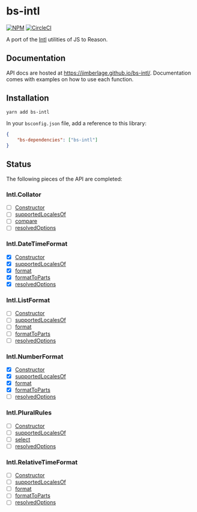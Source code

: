 # bs-intl

[![NPM](https://nodei.co/npm/bs-intl.png?compact=true)](https://nodei.co/npm/bs-intl/)
[![CircleCI](https://circleci.com/gh/jimberlage/bs-intl.svg?style=svg)](https://circleci.com/gh/jimberlage/bs-intl)

A port of the [Intl](https://developer.mozilla.org/en-US/docs/Web/JavaScript/Reference/Global_Objects/Intl) utilities of JS to Reason.

## Documentation

API docs are hosted at https://jimberlage.github.io/bs-intl/.  Documentation comes with examples on how to use each function.

## Installation

```bash
yarn add bs-intl
```

In your `bsconfig.json` file, add a reference to this library:

```json
{
    "bs-dependencies": ["bs-intl"]
}
```

## Status

The following pieces of the API are completed:

### Intl.Collator

- [ ] [Constructor](https://developer.mozilla.org/en-US/docs/Web/JavaScript/Reference/Global_Objects/Collator)
- [ ] [supportedLocalesOf](https://developer.mozilla.org/en-US/docs/Web/JavaScript/Reference/Global_Objects/Collator/supportedLocalesOf)
- [ ] [compare](https://developer.mozilla.org/en-US/docs/Web/JavaScript/Reference/Global_Objects/Collator/compare)
- [ ] [resolvedOptions](https://developer.mozilla.org/en-US/docs/Web/JavaScript/Reference/Global_Objects/Collator/resolvedOptions)

### Intl.DateTimeFormat

- [x] [Constructor](https://developer.mozilla.org/en-US/docs/Web/JavaScript/Reference/Global_Objects/DateTimeFormat)
- [x] [supportedLocalesOf](https://developer.mozilla.org/en-US/docs/Web/JavaScript/Reference/Global_Objects/DateTimeFormat/supportedLocalesOf)
- [x] [format](https://developer.mozilla.org/en-US/docs/Web/JavaScript/Reference/Global_Objects/DateTimeFormat/format)
- [x] [formatToParts](https://developer.mozilla.org/en-US/docs/Web/JavaScript/Reference/Global_Objects/DateTimeFormat/formatToParts)
- [x] [resolvedOptions](https://developer.mozilla.org/en-US/docs/Web/JavaScript/Reference/Global_Objects/DateTimeFormat/resolvedOptions)

### Intl.ListFormat

- [ ] [Constructor](https://developer.mozilla.org/en-US/docs/Web/JavaScript/Reference/Global_Objects/ListFormat)
- [ ] [supportedLocalesOf](https://developer.mozilla.org/en-US/docs/Web/JavaScript/Reference/Global_Objects/ListFormat/supportedLocalesOf)
- [ ] [format](https://developer.mozilla.org/en-US/docs/Web/JavaScript/Reference/Global_Objects/ListFormat/format)
- [ ] [formatToParts](https://developer.mozilla.org/en-US/docs/Web/JavaScript/Reference/Global_Objects/ListFormat/formatToParts)
- [ ] [resolvedOptions](https://developer.mozilla.org/en-US/docs/Web/JavaScript/Reference/Global_Objects/ListFormat/resolvedOptions)

### Intl.NumberFormat

- [x] [Constructor](https://developer.mozilla.org/en-US/docs/Web/JavaScript/Reference/Global_Objects/NumberFormat)
- [x] [supportedLocalesOf](https://developer.mozilla.org/en-US/docs/Web/JavaScript/Reference/Global_Objects/NumberFormat/supportedLocalesOf)
- [x] [format](https://developer.mozilla.org/en-US/docs/Web/JavaScript/Reference/Global_Objects/NumberFormat/format)
- [x] [formatToParts](https://developer.mozilla.org/en-US/docs/Web/JavaScript/Reference/Global_Objects/NumberFormat/formatToParts)
- [ ] [resolvedOptions](https://developer.mozilla.org/en-US/docs/Web/JavaScript/Reference/Global_Objects/NumberFormat/resolvedOptions)

### Intl.PluralRules

- [ ] [Constructor](https://developer.mozilla.org/en-US/docs/Web/JavaScript/Reference/Global_Objects/PluralRules)
- [ ] [supportedLocalesOf](https://developer.mozilla.org/en-US/docs/Web/JavaScript/Reference/Global_Objects/PluralRules/supportedLocalesOf)
- [ ] [select](https://developer.mozilla.org/en-US/docs/Web/JavaScript/Reference/Global_Objects/PluralRules/select)
- [ ] [resolvedOptions](https://developer.mozilla.org/en-US/docs/Web/JavaScript/Reference/Global_Objects/PluralRules/resolvedOptions)

### Intl.RelativeTimeFormat

- [ ] [Constructor](https://developer.mozilla.org/en-US/docs/Web/JavaScript/Reference/Global_Objects/RelativeTimeFormat)
- [ ] [supportedLocalesOf](https://developer.mozilla.org/en-US/docs/Web/JavaScript/Reference/Global_Objects/RelativeTimeFormat/supportedLocalesOf)
- [ ] [format](https://developer.mozilla.org/en-US/docs/Web/JavaScript/Reference/Global_Objects/RelativeTimeFormat/format)
- [ ] [formatToParts](https://developer.mozilla.org/en-US/docs/Web/JavaScript/Reference/Global_Objects/RelativeTimeFormat/formatToParts)
- [ ] [resolvedOptions](https://developer.mozilla.org/en-US/docs/Web/JavaScript/Reference/Global_Objects/RelativeTimeFormat/resolvedOptions)